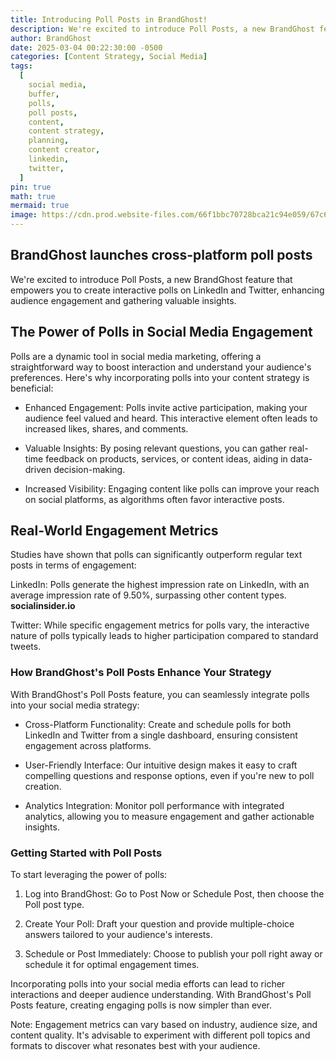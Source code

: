 ```yaml
---
title: Introducing Poll Posts in BrandGhost!
description: ​We're excited to introduce Poll Posts, a new BrandGhost feature that empowers you to create interactive polls on LinkedIn and Twitter, enhancing audience engagement and gathering valuable insights.​
author: BrandGhost
date: 2025-03-04 00:22:30:00 -0500
categories: [Content Strategy, Social Media]
tags:
  [
    social media,
    buffer,
    polls,
    poll posts,
    content,
    content strategy,
    planning,
    content creator,
    linkedin,
    twitter,
  ]
pin: true
math: true
mermaid: true
image: https://cdn.prod.website-files.com/66f1bbc70728bca21c94e059/67c66d2ddae3615f008b0902_Screenshot%202025-03-03%20215410.png
---
```


## BrandGhost launches cross-platform poll posts

​We're excited to introduce Poll Posts, a new BrandGhost feature that empowers you to create interactive polls on LinkedIn and Twitter, enhancing audience engagement and gathering valuable insights.​

## The Power of Polls in Social Media Engagement

Polls are a dynamic tool in social media marketing, offering a straightforward way to boost interaction and understand your audience's preferences. Here's why incorporating polls into your content strategy is beneficial:​

- Enhanced Engagement: Polls invite active participation, making your audience feel valued and heard. This interactive element often leads to increased likes, shares, and comments.​

- Valuable Insights: By posing relevant questions, you can gather real-time feedback on products, services, or content ideas, aiding in data-driven decision-making.​

- Increased Visibility: Engaging content like polls can improve your reach on social platforms, as algorithms often favor interactive posts.

## Real-World Engagement Metrics

Studies have shown that polls can significantly outperform regular text posts in terms of engagement:​

LinkedIn: Polls generate the highest impression rate on LinkedIn, with an average impression rate of 9.50%, surpassing other content types. ​
**socialinsider.io**

Twitter: While specific engagement metrics for polls vary, the interactive nature of polls typically leads to higher participation compared to standard tweets.

### How BrandGhost's Poll Posts Enhance Your Strategy

With BrandGhost's Poll Posts feature, you can seamlessly integrate polls into your social media strategy:​

- Cross-Platform Functionality: Create and schedule polls for both LinkedIn and Twitter from a single dashboard, ensuring consistent engagement across platforms.​

- User-Friendly Interface: Our intuitive design makes it easy to craft compelling questions and response options, even if you're new to poll creation.​

- Analytics Integration: Monitor poll performance with integrated analytics, allowing you to measure engagement and gather actionable insights.

### Getting Started with Poll Posts

To start leveraging the power of polls:​

1. Log into BrandGhost: Go to Post Now or Schedule Post, then choose the Poll post type.

2. Create Your Poll: Draft your question and provide multiple-choice answers tailored to your audience's interests.​

3. Schedule or Post Immediately: Choose to publish your poll right away or schedule it for optimal engagement times.​

Incorporating polls into your social media efforts can lead to richer interactions and deeper audience understanding. With BrandGhost's Poll Posts feature, creating engaging polls is now simpler than ever.​

Note: Engagement metrics can vary based on industry, audience size, and content quality. It's advisable to experiment with different poll topics and formats to discover what resonates best with your audience.
